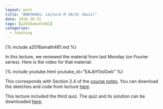 ```yaml
---
layout: post
title: "AMATH481: Lecture M 10/31 (Quiz)"
date: 2016-10-31
tags: [a2016amath481]
categories:
  - teaching
---
```


{% include a2016amath481.md %}

In this lecture, we reviewed the material from
last Monday (on Fourier series). Here is the video
for that material:

{% include youtube.html youtube_id="EAJbY0slGwk" %}

This corresponds with Section 2.4 of the 
[course notes](/assets/courses/uw-amath-481-a-2016/581-notes-kutz.pdf). 
You can download the sketches and code from lecture [here](/assets/courses/uw-amath-481-a-2016/lec-10-24.zip).

This lecture included the third quiz. The quiz and its
solution can be downloaded [here](/assets/courses/uw-amath-481-a-2016/quiz3.zip).
